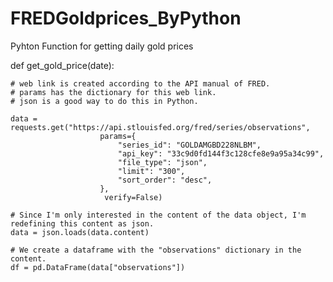 # FREDGoldprices_ByPython
Pyhton Function for getting daily gold prices 


def get_gold_price(date):
     
                   
    # web link is created according to the API manual of FRED.
    # params has the dictionary for this web link.
    # json is a good way to do this in Python.
    
    data = requests.get("https://api.stlouisfed.org/fred/series/observations",
                        params={
                            "series_id": "GOLDAMGBD228NLBM",
                            "api_key": "33c9d0fd144f3c128cfe8e9a95a34c99",
                            "file_type": "json",
                            "limit": "300",
                            "sort_order": "desc",
                        },
                         verify=False)
    
    # Since I'm only interested in the content of the data object, I'm redefining this content as json.
    data = json.loads(data.content)
    
    # We create a dataframe with the "observations" dictionary in the content.
    df = pd.DataFrame(data["observations"])
